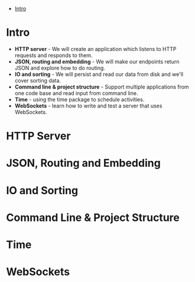 - [Intro](#intro)

# Intro

- **HTTP server** - We will create an application which listens to HTTP requests and responds to them.
- **JSON, routing and embedding** - We will make our endpoints return JSON and explore how to do routing.
- **IO and sorting** - We will persist and read our data from disk and we'll cover sorting data.
- **Command line & project structure** - Support multiple applications from one code base and read input from command line.
- **Time** - using the time package to schedule activities.
- **WebSockets** - learn how to write and test a server that uses WebSockets.

# HTTP Server

# JSON, Routing and Embedding

# IO and Sorting

# Command Line & Project Structure

# Time

# WebSockets
